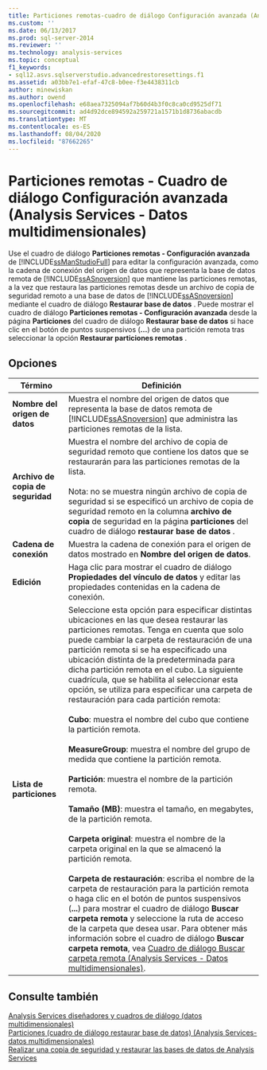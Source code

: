 ```yaml
---
title: Particiones remotas-cuadro de diálogo Configuración avanzada (Analysis Services-datos multidimensionales) | Microsoft Docs
ms.custom: ''
ms.date: 06/13/2017
ms.prod: sql-server-2014
ms.reviewer: ''
ms.technology: analysis-services
ms.topic: conceptual
f1_keywords:
- sql12.asvs.sqlserverstudio.advancedrestoresettings.f1
ms.assetid: a03bb7e1-efaf-47c8-b0ee-f3e4438311cb
author: minewiskan
ms.author: owend
ms.openlocfilehash: e68aea7325094af7b60d4b3f0c8ca0cd9525df71
ms.sourcegitcommit: ad4d92dce894592a259721a1571b1d8736abacdb
ms.translationtype: MT
ms.contentlocale: es-ES
ms.lasthandoff: 08/04/2020
ms.locfileid: "87662265"
---
```

# <a name="remote-partitions---advanced-settings-dialog-box-analysis-services---multidimensional-data"></a>Particiones remotas - Cuadro de diálogo Configuración avanzada (Analysis Services - Datos multidimensionales)
  Use el cuadro de diálogo **Particiones remotas - Configuración avanzada** de [!INCLUDE[ssManStudioFull](../includes/ssmanstudiofull-md.md)] para editar la configuración avanzada, como la cadena de conexión del origen de datos que representa la base de datos remota de [!INCLUDE[ssASnoversion](../includes/ssasnoversion-md.md)] que mantiene las particiones remotas, a la vez que restaura las particiones remotas desde un archivo de copia de seguridad remoto a una base de datos de [!INCLUDE[ssASnoversion](../includes/ssasnoversion-md.md)] mediante el cuadro de diálogo **Restaurar base de datos** . Puede mostrar el cuadro de diálogo **Particiones remotas - Configuración avanzada** desde la página **Particiones** del cuadro de diálogo **Restaurar base de datos** si hace clic en el botón de puntos suspensivos (**…**) de una partición remota tras seleccionar la opción **Restaurar particiones remotas** .  
  
## <a name="options"></a>Opciones  
  
|Término|Definición|  
|----------|----------------|  
|**Nombre del origen de datos**|Muestra el nombre del origen de datos que representa la base de datos remota de [!INCLUDE[ssASnoversion](../includes/ssasnoversion-md.md)] que administra las particiones remotas de la lista.|  
|**Archivo de copia de seguridad**|Muestra el nombre del archivo de copia de seguridad remoto que contiene los datos que se restaurarán para las particiones remotas de la lista.<br /><br /> Nota: no se muestra ningún archivo de copia de seguridad si se especificó un archivo de copia de seguridad remoto en la columna **archivo de copia** de seguridad en la página **particiones** del cuadro de diálogo **restaurar base de datos** .|  
|**Cadena de conexión**|Muestra la cadena de conexión para el origen de datos mostrado en **Nombre del origen de datos**.|  
|**Edición**|Haga clic para mostrar el cuadro de diálogo **Propiedades del vínculo de datos** y editar las propiedades contenidas en la cadena de conexión.|  
|**Lista de particiones**|Seleccione esta opción para especificar distintas ubicaciones en las que desea restaurar las particiones remotas. Tenga en cuenta que solo puede cambiar la carpeta de restauración de una partición remota si se ha especificado una ubicación distinta de la predeterminada para dicha partición remota en el cubo. La siguiente cuadrícula, que se habilita al seleccionar esta opción, se utiliza para especificar una carpeta de restauración para cada partición remota:<br /><br /> **Cubo**: muestra el nombre del cubo que contiene la partición remota.<br /><br /> **MeasureGroup**: muestra el nombre del grupo de medida que contiene la partición remota.<br /><br /> **Partición**: muestra el nombre de la partición remota.<br /><br /> **Tamaño (MB)**: muestra el tamaño, en megabytes, de la partición remota.<br /><br /> **Carpeta original**: muestra el nombre de la carpeta original en la que se almacenó la partición remota.<br /><br /> **Carpeta de restauración**: escriba el nombre de la carpeta de restauración para la partición remota o haga clic en el botón de puntos suspensivos (**...**) para mostrar el cuadro de diálogo **Buscar carpeta remota** y seleccione la ruta de acceso de la carpeta que desea usar. Para obtener más información sobre el cuadro de diálogo **Buscar carpeta remota**, vea [Cuadro de diálogo Buscar carpeta remota &#40;Analysis Services - Datos multidimensionales&#41;](browse-for-remote-folder-dialog-box-analysis-services-multidimensional-data.md).|  
  
## <a name="see-also"></a>Consulte también  
 [Analysis Services diseñadores y cuadros de diálogo &#40;datos multidimensionales&#41;](analysis-services-designers-and-dialog-boxes-multidimensional-data.md)   
 [Particiones &#40;cuadro de diálogo restaurar base de datos&#41; &#40;Analysis Services-datos multidimensionales&#41;](partitions-restore-database-dialog-box-analysis-services-multidimensional-data.md)   
 [Realizar una copia de seguridad y restaurar las bases de datos de Analysis Services](multidimensional-models/backup-and-restore-of-analysis-services-databases.md)  
  
  
